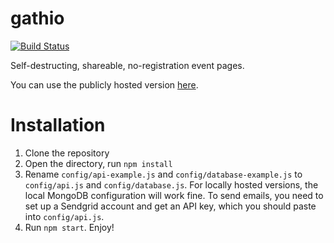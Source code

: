 # gathio
[![Build Status](https://travis-ci.com/palfrey/gathio.svg?branch=master)](https://travis-ci.com/palfrey/gathio)

Self-destructing, shareable, no-registration event pages.

You can use the publicly hosted version [here](https://gath.io).

# Installation

1. Clone the repository
2. Open the directory, run `npm install`
3. Rename `config/api-example.js` and `config/database-example.js` to  `config/api.js` and `config/database.js`. For locally hosted versions, the local MongoDB configuration will work fine. To send emails, you need to set up a Sendgrid account and get an API key, which you should paste into `config/api.js`.
4. Run `npm start`. Enjoy!
